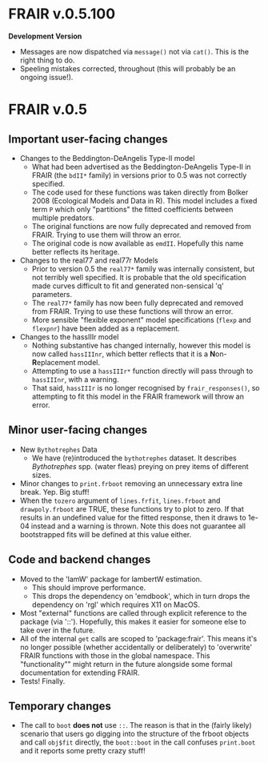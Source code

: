 # FRAIR v.0.5.100
**Development Version**

- Messages are now dispatched via `message()` not via `cat()`.  This is the right thing to do.  
- Speeling mistakes corrected, throughout (this will probably be an ongoing issue!).

# FRAIR v.0.5

## Important user-facing changes
- Changes to the Beddington-DeAngelis Type-II model 
	- What had been advertised as the Beddington-DeAngelis Type-II in FRAIR (the `bdII*` family) in versions prior to 0.5 was not correctly specified. 
	- The code used for these functions was taken directly from Bolker 2008 (Ecological Models and Data in R). This model includes a fixed term `P` which only "partitions" the fitted coefficients between multiple predators.
	- The original functions are now fully deprecated and removed from FRAIR. Trying to use them will throw an error. 
	- The original code is now available as `emdII`. Hopefully this name better reflects its heritage. 
- Changes to the real77 and real77r Models
    - Prior to version 0.5 the `real77*` family was internally consistent, but not terribly well specified. It is probable that the old specification made curves difficult to fit and generated non-sensical 'q' parameters. 
    - The `real77*` family has now been fully deprecated and removed from FRAIR. Trying to use these functions will throw an error.  
    - More sensible "flexible exponent" model specifications (`flexp` and `flexpnr`) have been added as a replacement. 
- Changes to the hassIIIr model
    - Nothing substantive has changed internally, however this model is now called `hassIIInr`, which better reflects that it is a **N**on-**R**eplacement model.  
    - Attempting to use a `hassIIIr*` function directly will pass through to `hassIIInr`, with a warning.
    - That said, `hassIIIr` is no longer recognised by `frair_responses()`, so attempting to fit this model in the FRAIR framework will throw an error.  
    
## Minor user-facing changes
- New `Bythotrephes` Data
	- We have (re)introduced the `bythotrephes` dataset. It describes *Bythotrephes* spp. (water fleas) preying on prey items of different sizes.
- Minor changes to `print.frboot` removing an unnecessary extra line break. Yep. Big stuff! 
- When the `tozero` argument of `lines.frfit`, `lines.frboot` and `drawpoly.frboot` are TRUE, these functions try to plot to zero. If that results in an undefined value for the fitted response, then it draws to 1e-04 instead and a warning is thrown. Note this does not guarantee all bootstrapped fits will be defined at this value either. 

## Code and backend changes
- Moved to the 'lamW' package for lambertW estimation. 
	- This should improve performance.  
	- This drops the dependency on 'emdbook', which in turn drops the dependency on 'rgl' which requires X11 on MacOS.  
- Most "external" functions are called through explicit reference to the package (via '::'). Hopefully, this makes it easier for someone else to take over in the future.  
- All of the internal `get` calls are scoped to 'package:frair'. This means it's no longer possible (whether accidentally or deliberately) to 'overwrite' FRAIR functions with those in the global namespace. This "functionality"" might return in the future alongside some formal documentation for extending FRAIR. 
- Tests! Finally.  

## Temporary changes
- The call to `boot` **does not** use `::`.  The reason is that in the (fairly likely) scenario that users go digging into the structure of the frboot objects and call `obj$fit` directly, the `boot::boot` in the call confuses `print.boot` and it reports some pretty crazy stuff! 